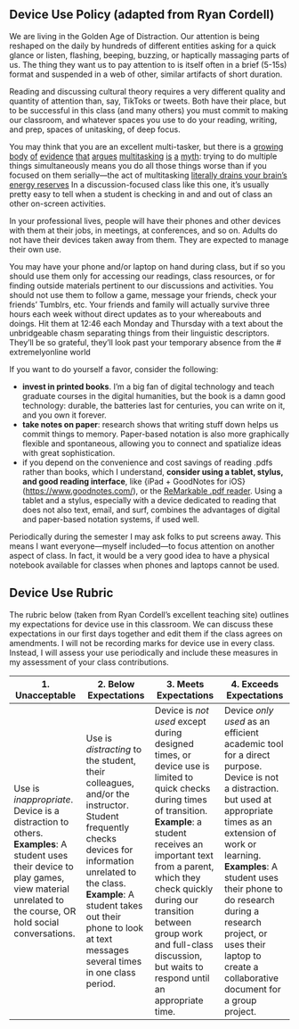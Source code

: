 

## Device Use Policy (adapted from Ryan Cordell)

We are living in the Golden Age of Distraction. Our attention is being reshaped on the daily by hundreds of different entities asking for a quick glance or listen, flashing, beeping, buzzing, or haptically massaging parts of us. The thing they want us to pay attention to is itself often in a brief (5-15s) format and suspended in a web of other, similar artifacts of short duration. 

Reading and discussing cultural theory requires a very different quality and quantity of attention than, say, TikToks or tweets. Both have their place, but to be successful in this class (and many others) you must commit to making our classroom, and whatever spaces you use to do your reading, writing, and prep, spaces of unitasking, of deep focus.

You may think that you are an excellent multi-tasker, but there is a [growing](https://www.psychologytoday.com/blog/the-power-prime/201103/technology-myth-multitasking) [body](https://www.forbes.com/sites/nickmorrison/2014/11/26/the-myth-of-multitasking-and-what-it-means-for-learning/print/) [of](https://www.psychologytoday.com/blog/creativity-without-borders/201405/the-myth-multitasking) [evidence](http://www.npr.org/sections/health-shots/2016/10/19/498450445/dont-look-now-how-your-devices-hurt-your-productivity) [that](http://time.com/money/3892931/stop-multitasking-and-start-singletasking/) [argues](http://time.com/4737286/multitasking-mental-health-stress-texting-depression/) [multitasking](http://www.thenewatlantis.com/publications/the-myth-of-multitasking) [is](https://www.scientificamerican.com/podcast/episode/the-myth-of-multitasking-09-07-15/) [a](http://www.abc.net.au/radionational/programs/allinthemind/the-myth-of-multitasking/6743356) [myth](http://www.npr.org/2013/05/10/182861382/the-myth-of-multitasking): trying to do multiple things simultaneously means you do all those things worse than if you focused on them serially—the act of multitasking [literally drains your brain’s energy reserves](https://qz.com/722661/neuroscientists-say-multitasking-literally-drains-the-energy-reserves-of-your-brain/) In a discussion-focused class like this one, it’s usually pretty easy to tell when a student is checking in and and out of class an other on-screen activities.

In your professional lives, people will have their phones and other devices with them at their jobs, in meetings, at conferences, and so on. Adults do not have their devices taken away from them. They are expected to manage their own use.

You may have your phone and/or laptop on hand during class, but if so you should use them only for accessing our readings, class resources, or for finding outside materials pertinent to our discussions and activities. You should not use them to follow a game, message your friends, check your friends’ Tumblrs, etc. Your friends and family will actually survive three hours each week without direct updates as to your whereabouts and doings. Hit them at 12:46 each Monday and Thursday with a text about the unbridgeable chasm separating things from their linguistic descriptors. They’ll be so grateful, they’ll look past your temporary absence from the # extremelyonline world

If you want to do yourself a favor, consider the following:

* **invest in printed books**. I’m a big fan of digital technology and teach graduate courses in the digital humanities, but the book is a damn good technology: durable, the batteries last for centuries, you can write on it, and you own it forever.
* **take notes on paper**: research shows that writing stuff down helps us commit things to memory. Paper-based notation is also more graphically flexible and spontaneous, allowing you to connect and spatialize ideas with great sophistication.
* if you depend on the convenience and cost savings of reading .pdfs rather than books, which I understand, **consider using a tablet, stylus, and good reading interface**, like {iPad + GoodNotes for iOS}(https://www.goodnotes.com/), or the [ReMarkable .pdf reader](https://remarkable.com/store/remarkable-2). Using a tablet and a stylus, especially with a device dedicated to reading that does not also text, email, and surf, combines the advantages of digital and paper-based notation systems, if used well.

Periodically during the semester I may ask folks to put screens away. This means I want everyone—myself included—to focus attention on another aspect of class. In fact, it would be a very good idea to have a physical notebook available for classes when phones and laptops cannot be used.

## Device Use Rubric

The rubric below (taken from Ryan Cordell’s excellent teaching site) outlines my expectations for device use in this classroom. We can discuss these expectations in our first days together and edit them if the class agrees on amendments. I will not be recording marks for device use in every class. Instead, I will assess your use periodically and include these measures in my assessment of your class contributions.

|  **1. Unacceptable** |  **2. Below Expectations** |  **3. Meets Expectations** |  **4. Exceeds Expectations** |  
|---|---|---|---|
|  Use is *inappropriate*. Device is a distraction to others. **Examples**: A student uses their device to play games, view material unrelated to the course, OR hold social conversations. |  Use is *distracting* to the student, their colleagues, and/or the instructor. Student frequently checks devices for information unrelated to the class. **Example**: A student takes out their phone to look at text messages several times in one class period. |  Device is *not used* except during designed times, or device use is limited to quick checks during times of transition. **Example**: a student receives an important text from a parent, which they check quickly during our transition between group work and full-class discussion, but waits to respond until an appropriate time. |  Device *only used* as an efficient academic tool for a direct purpose. Device is not a distraction. but used at appropriate times as an extension of work or learning. **Examples**: A student uses their phone to do research during a research project, or uses their laptop to create a collaborative document for a group project. |  
